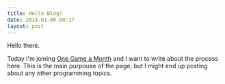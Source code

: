 ```yaml
---
title: Hello Blog!
date: 2014-01-06 00:17
layout: post
---
```

Hello there.

Today I'm joining [One Game a Month](http://www.onegameamonth.com/) and I want to write about the process here.
This is the main purpouse of the page, but I might end up posting about any other programming topics.
